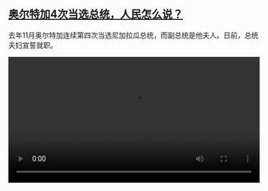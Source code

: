 <!--1642000627000-->
[奥尔特加4次当选总统，人民怎么说？](https://www.dw.com/zh/%E5%A5%A5%E5%B0%94%E7%89%B9%E5%8A%A04%E6%AC%A1%E5%BD%93%E9%80%89%E6%80%BB%E7%BB%9F%EF%BC%8C%E4%BA%BA%E6%B0%91%E6%80%8E%E4%B9%88%E8%AF%B4%EF%BC%9F/a-60400359)
------

<p>去年11月奥尔特加连续第四次当选尼加拉瓜总统，而副总统是他夫人。日前，总统夫妇宣誓就职。</small></p><video src="https://tvdownloaddw-a.akamaihd.net/dwtv_video/flv/vdt_zh/2022/bchi220112_001_ortega_01r_sd_avc.mp4" controls style="width:100%"></video>
